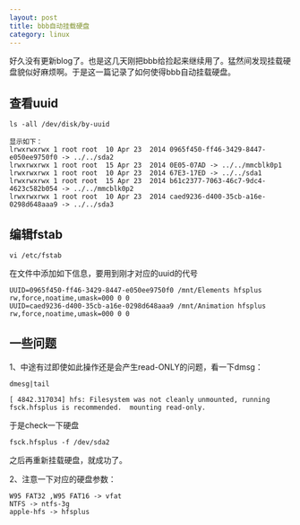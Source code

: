 ```yaml
---
layout: post
title: bbb自动挂载硬盘
category: linux
---
```


好久没有更新blog了。也是这几天刚把bbb给捡起来继续用了。猛然间发现挂载硬盘貌似好麻烦啊。于是这一篇记录了如何使得bbb自动挂载硬盘。

## 查看uuid

	ls -all /dev/disk/by-uuid
	
	显示如下：
	lrwxrwxrwx 1 root root  10 Apr 23  2014 0965f450-ff46-3429-8447-e050ee9750f0 -> ../../sda2
	lrwxrwxrwx 1 root root  15 Apr 23  2014 0E05-07AD -> ../../mmcblk0p1
	lrwxrwxrwx 1 root root  10 Apr 23  2014 67E3-17ED -> ../../sda1
	lrwxrwxrwx 1 root root  15 Apr 23  2014 b61c2377-7063-46c7-9dc4-4623c582b054 -> ../../mmcblk0p2
	lrwxrwxrwx 1 root root  10 Apr 23  2014 caed9236-d400-35cb-a16e-0298d648aaa9 -> ../../sda3



## 编辑fstab

	vi /etc/fstab
	
在文件中添加如下信息，要用到刚才对应的uuid的代号

	UUID=0965f450-ff46-3429-8447-e050ee9750f0 /mnt/Elements hfsplus rw,force,noatime,umask=000 0 0
	UUID=caed9236-d400-35cb-a16e-0298d648aaa9 /mnt/Animation hfsplus rw,force,noatime,umask=000 0 0

## 一些问题

1、中途有过即使如此操作还是会产生read-ONLY的问题，看一下dmsg：

	dmesg|tail
	
	[ 4842.317034] hfs: Filesystem was not cleanly unmounted, running fsck.hfsplus is recommended.  mounting read-only.
	
于是check一下硬盘	
	
	fsck.hfsplus -f /dev/sda2

之后再重新挂载硬盘，就成功了。

2、注意一下对应的硬盘参数：

	W95 FAT32 ,W95 FAT16 -> vfat 
	NTFS -> ntfs-3g 
	apple-hfs -> hfsplus
